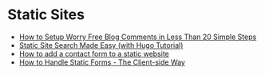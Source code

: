 # Static Sites

- [How to Setup Worry Free Blog Comments in Less Than 20 Simple Steps](https://www.jaredwolff.com/how-to-setup-worry-free-blog-comments-in-less-than-20-simple-steps/#show1)
- [Static Site Search Made Easy (with Hugo Tutorial)](https://snipcart.com/blog/static-site-search)
- [How to add a contact form to a static website](https://dev.to/starbist/how-to-add-a-contact-form-to-a-static-website-2oji)
- [How to Handle Static Forms - The Client-side Way](https://www.freecodecamp.org/news/handling-static-forms-the-client-side-way/)
